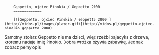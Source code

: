 
        Geppetto, ojciec Pinokia / Geppetto 2000 
        =============
        
        [![Geppetto, ojciec Pinokia / Geppetto 2000 ](http://vidos.pl/images/player.gif)](http://vidos.pl/geppetto-ojciec-pinokia-geppetto-2000)
        
        
 Samotny stolarz Geppetto nie ma dzieci, więc rzeźbi pajacyka z drzewa, któremu nadaje imię Pinokio. Dobra wróżka ożywia zabawkę. Jednak zobacz pełny opis
    